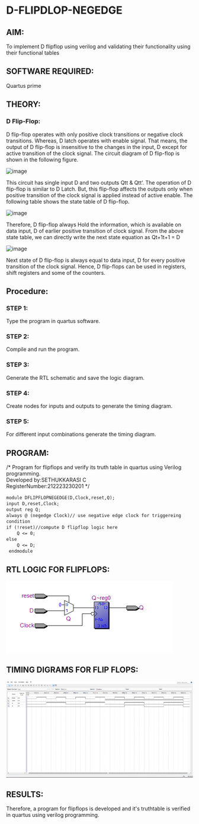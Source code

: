 # D-FLIPDLOP-NEGEDGE

## AIM:

To implement  D flipflop using verilog and validating their functionality using their functional tables

## SOFTWARE REQUIRED:

Quartus prime

## THEORY:

### D Flip-Flop:

D flip-flop operates with only positive clock transitions or negative clock transitions. Whereas, D latch operates with enable signal. That means, the output of D flip-flop is insensitive to the changes in the input, D except for active transition of the clock signal. The circuit diagram of D flip-flop is shown in the following figure.

![image](https://github.com/naavaneetha/D-FLIPDLOP-NEGEDGE/assets/154305477/48c81fe8-bc3f-40e7-95e2-519fc155ad51)

This circuit has single input D and two outputs Qtt & Qtt’. The operation of D flip-flop is similar to D Latch. But, this flip-flop affects the outputs only when positive transition of the clock signal is applied instead of active enable. The following table shows the state table of D flip-flop.

![image](https://github.com/naavaneetha/D-FLIPDLOP-NEGEDGE/assets/154305477/e5f3fda7-68ec-4a3a-a0a4-cf6f9cc4ab55)

Therefore, D flip-flop always Hold the information, which is available on data input, D of earlier positive transition of clock signal. From the above state table, we can directly write the next state equation as Qt+1t+1 = D

![image](https://github.com/naavaneetha/D-FLIPDLOP-NEGEDGE/assets/154305477/8592c0d8-2917-4142-91b9-d6c30dd891d2)

Next state of D flip-flop is always equal to data input, D for every positive transition of the clock signal. Hence, D flip-flops can be used in registers, shift registers and some of the counters.

## Procedure:

### STEP 1:
Type the program in quartus software.

### STEP 2:
Compile and run the program.

### STEP 3:
Generate the RTL schematic and save the logic diagram.

### STEP 4:
Create nodes for inputs and outputs to generate the timing diagram.

### STEP 5:
For different input combinations generate the timing diagram.

## PROGRAM:

/* Program for flipflops and verify its truth table in quartus using Verilog programming.<br>
Developed by:SETHUKKARASI C<br>
RegisterNumber:212223230201 */

```
module DFLIPFLOPNEGEDGE(D,Clock,reset,Q);
input D,reset,Clock;
output reg Q;
always @ (negedge Clock)// use negative edge clock for triggereing condition 
if (!reset)//compute D flipflop logic here
	Q <= 0;
else 
	Q <= D;
 endmodule
```

## RTL LOGIC FOR FLIPFLOPS:
![rtl](image2.png)

## TIMING DIGRAMS FOR FLIP FLOPS:
![output](image.png)

## RESULTS:
Therefore, a program for flipflops is developed and it's truthtable is verified in quartus using verilog programming.